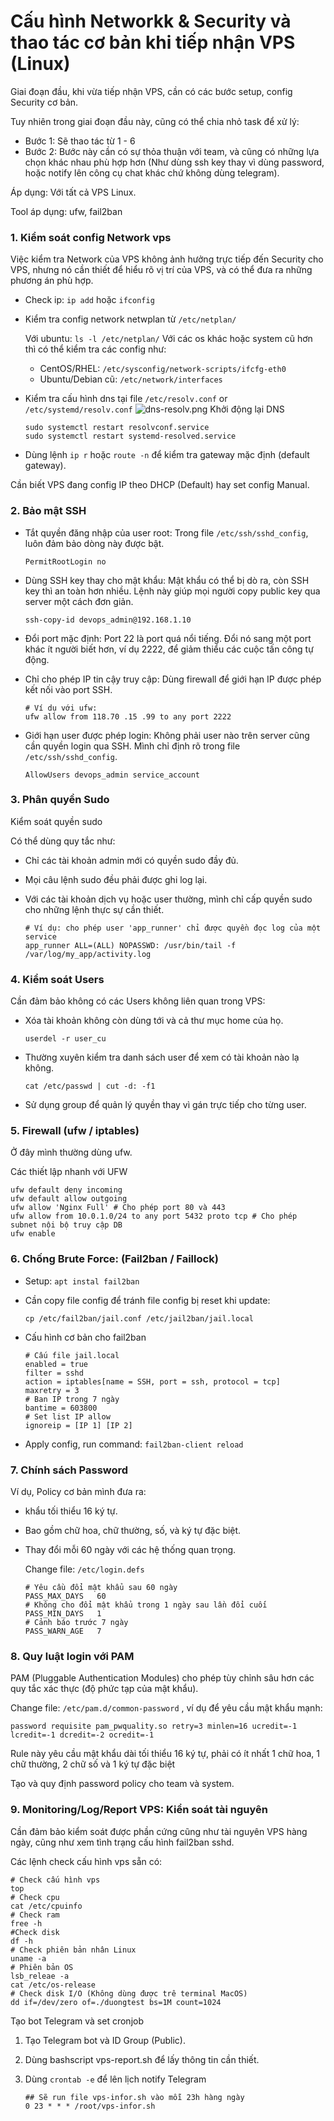 # Cấu hình Networkk & Security và thao tác cơ bản khi tiếp nhận VPS (Linux)

Giai đoạn đầu, khi vừa tiếp nhận VPS, cần có các bước setup, config Security cơ bản.

Tuy nhiên trong giai đoạn đầu này, cũng có thể chia nhỏ task để xử lý:

- Bước 1: Sẽ thao tác từ 1 - 6
- Bước 2: Bước này cần có sự thỏa thuận với team, và cũng có những lựa chọn khác nhau phù hợp hơn (Như dùng ssh key thay vì dùng password, hoặc notify lên công cụ chat khác chứ không dùng telegram).

Áp dụng: Với tất cả VPS Linux.

Tool áp dụng: ufw, fail2ban

### 1. Kiểm soát config Network vps

Việc kiểm tra Network của VPS không ảnh hưởng trực tiếp đến Security cho VPS, nhưng nó cần thiết để hiểu rõ vị trí của VPS, và có thể đưa ra những phương án phù hợp.

- Check ip: `ip add` hoặc `ifconfig`
- Kiểm tra config network netwplan từ `/etc/netplan/`

  Với ubuntu: `ls -l /etc/netplan/`
  Với các os khác hoặc system cũ hơn thì có thể kiểm tra các config như:

  - CentOS/RHEL:  `/etc/sysconfig/network-scripts/ifcfg-eth0`
  - Ubuntu/Debian cũ: `/etc/network/interfaces`
- Kiểm tra cấu hình dns tại file `/etc/resolv.conf` or `/etc/systemd/resolv.conf`
  ![dns-resolv.png](./.img/dns-resolv.png)
  Khởi động lại DNS

  ```
  sudo systemctl restart resolvconf.service
  sudo systemctl restart systemd-resolved.service
  ```
- Dùng  lệnh `ip r` hoặc `route -n` để kiểm tra gateway mặc định (default gateway).

Cần biết VPS đang config IP theo DHCP (Default) hay set config Manual.

### 2. Bảo mật SSH

- Tắt quyền đăng nhập của user root: Trong file `/etc/ssh/sshd_config`, luôn đảm bảo dòng này được bật.

  ```
  PermitRootLogin no
  ```
- Dùng SSH key thay cho mật khẩu: Mật khẩu có thể bị dò ra, còn SSH key thì an toàn hơn nhiều. Lệnh này giúp mọi người copy public key qua server một cách đơn giản.

  ```
  ssh-copy-id devops_admin@192.168.1.10
  ```
- Đổi port mặc định: Port 22 là port quá nổi tiếng. Đổi nó sang một port khác ít người biết hơn, ví dụ 2222, để giảm thiểu các cuộc tấn công tự động.
- Chỉ cho phép IP tin cậy truy cập: Dùng firewall để giới hạn IP được phép kết nối vào port SSH.

  ```
  # Ví dụ với ufw:
  ufw allow from 118.70 .15 .99 to any port 2222
  ```
- Giới hạn user được phép login: Không phải user nào trên server cũng cần quyền login qua SSH. Mình chỉ định rõ trong file `/etc/ssh/sshd_config`.

  ```
  AllowUsers devops_admin service_account
  ```

### 3. Phân quyền Sudo

Kiểm soát quyền sudo

Có thể dùng quy tắc như:

- Chỉ các tài khoản admin mới có quyền sudo đầy đủ.
- Mọi câu lệnh sudo đều phải được ghi log lại.
- Với các tài khoản dịch vụ hoặc user thường, mình chỉ cấp quyền sudo cho những lệnh thực sự cần thiết.

  ```
  # Ví dụ: cho phép user 'app_runner' chỉ được quyền đọc log của một service
  app_runner ALL=(ALL) NOPASSWD: /usr/bin/tail -f /var/log/my_app/activity.log
  ```

### 4. Kiểm soát Users

Cần đảm bảo không có các Users không liên quan trong VPS:

* Xóa tài khoản không còn dùng tới và cả thư mục home của họ.

  ```
  userdel -r user_cu
  ```
* Thường xuyên kiểm tra danh sách user để xem có tài khoản nào lạ không.

  ```
  cat /etc/passwd | cut -d: -f1
  ```
* Sử dụng group để quản lý quyền thay vì gán trực tiếp cho từng user.

### 5. Firewall (ufw / iptables)

Ở đây mình thường dùng ufw.

Các thiết lập nhanh với UFW

```
ufw default deny incoming
ufw default allow outgoing
ufw allow 'Nginx Full' # Cho phép port 80 và 443
ufw allow from 10.0.1.0/24 to any port 5432 proto tcp # Cho phép subnet nội bộ truy cập DB
ufw enable
```

### 6. Chống Brute Force: (Fail2ban / Faillock)

- Setup: `apt instal fail2ban`
- Cần copy file config để tránh file config bị reset khi update:

  ```
  cp /etc/fail2ban/jail.conf /etc/jail2ban/jail.local

  ```
- Cấu hình cơ bản cho fail2ban

  ```
  # Cấu file jail.local
  enabled = true
  filter = sshd
  action = iptables[name = SSH, port = ssh, protocol = tcp]
  maxretry = 3
  # Ban IP trong 7 ngày
  bantime = 603800
  # Set list IP allow
  ignoreip = [IP 1] [IP 2]
  ```
- Apply config, run command: `fail2ban-client reload`

### 7. Chính sách Password

Ví dụ, Policy cơ bản mình đưa ra:

- khẩu tối thiểu 16 ký tự.
- Bao gồm chữ hoa, chữ thường, số, và ký tự đặc biệt.
- Thay đổi mỗi 60 ngày với các hệ thống quan trọng.

  Change file: `/etc/login.defs`

  ```
  # Yêu cầu đổi mật khẩu sau 60 ngày
  PASS_MAX_DAYS   60
  # Không cho đổi mật khẩu trong 1 ngày sau lần đổi cuối
  PASS_MIN_DAYS   1
  # Cảnh báo trước 7 ngày
  PASS_WARN_AGE   7
  ```

### 8. Quy luật login với PAM

PAM (Pluggable Authentication Modules) cho phép tùy chỉnh sâu hơn các quy tắc xác thực (độ phức tạp của mật khẩu).

Change file:  `/etc/pam.d/common-password`  , ví dụ để yêu cầu mật khẩu mạnh:

```
password requisite pam_pwquality.so retry=3 minlen=16 ucredit=-1 lcredit=-1 dcredit=-2 ocredit=-1
```

Rule này yêu cầu mật khẩu dài tối thiểu 16 ký tự, phải có ít nhất 1 chữ hoa, 1 chữ thường, 2 chữ số và 1 ký tự đặc biệt

Tạo và quy định password policy cho team và system.

### 9. Monitoring/Log/Report VPS: Kiển soát tài nguyên

Cần đảm bảo kiểm soát được phần cứng cũng như tài nguyên VPS hàng ngày, cũng như xem tình trạng cấu hình fail2ban sshd.

Các lệnh check cấu hình vps sẵn có:

```
# Check cấu hình vps
top
# Check cpu
cat /etc/cpuinfo
# Check ram
free -h
#Check disk
df -h
# Check phiên bản nhân Linux
uname -a
# Phiên bản OS
lsb_releae -a
cat /etc/os-release
# Check disk I/O (Không dùng được trê terminal MacOS)
dd if=/dev/zero of=./duongtest bs=1M count=1024

```

Tạo bot Telegram và set cronjob

1. Tạo Telegram bot và ID Group (Public).
2. Dùng bashscript vps-report.sh để lấy thông tin cần thiết.
3. Dùng `crontab -e`  để lên lịch notify Telegram

   ```
   ## Sẽ run file vps-infor.sh vào mỗi 23h hàng ngày
   0 23 * * * /root/vps-infor.sh
   ```
